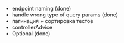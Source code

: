 - endpoint naming (done)
- handle wrong type of query params (done)
- пагинация + сортировка тестов
- controllerAdvice
- Optional (done)